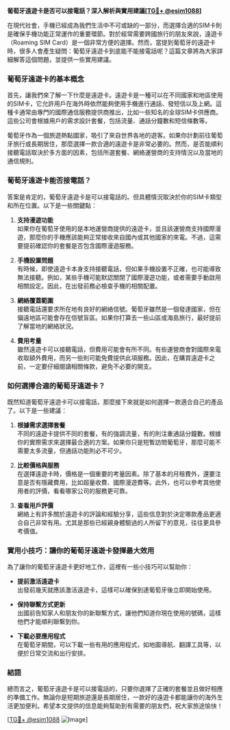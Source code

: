 **葡萄牙遠遊卡是否可以接電話？深入解析與實用建議[[TG💪+ @esim1088](https://t.me/s/esim1088)]**

在現代社會，手機已經成為我們生活中不可或缺的一部分，而選擇合適的SIM卡則是確保手機功能正常運作的重要環節。對於經常需要跨國旅行的朋友來說，遠遊卡（Roaming SIM Card）是一個非常方便的選擇。然而，當提到葡萄牙的遠遊卡時，很多人會產生疑問：葡萄牙遠遊卡到底能不能接電話呢？這篇文章將為大家詳細解答這個問題，並提供一些實用建議。

### 葡萄牙遠遊卡的基本概念

首先，讓我們來了解一下什麼是遠遊卡。遠遊卡是一種可以在不同國家和地區使用的SIM卡，它允許用戶在海外時依然能夠使用手機進行通話、發短信以及上網。這種卡通常由專門的國際通信服務提供商推出，比如一些知名的全球SIM卡供應商。這些公司會根據用戶的需求設計套餐，包括流量、通話分鐘數和短信條數等。

葡萄牙作為一個旅遊熱點國家，吸引了來自世界各地的遊客。如果你計劃前往葡萄牙旅行或長期居住，那麼選擇一款合適的遠遊卡是非常必要的。然而，是否能順利接聽電話取決於多方面的因素，包括所選套餐、網絡運營商的支持情況以及當地的通信規則。

### 葡萄牙遠遊卡能否接電話？

答案是肯定的，葡萄牙遠遊卡是可以接電話的。但具體情況取決於你的SIM卡類型和所在位置。以下是一些關鍵點：

1. **支持漫遊功能**  
   如果你在葡萄牙使用的是本地運營商提供的遠遊卡，並且該運營商支持國際漫遊，那麼你的手機應該能夠正常接收來自國內或其他國家的來電。不過，這需要提前確認你的套餐是否包含國際漫遊服務。

2. **手機設置問題**  
   有時候，即使遠遊卡本身支持接聽電話，但如果手機設置不正確，也可能導致無法接聽。例如，某些手機可能默認關閉了國際漫遊功能，或者需要手動啟用相關設定。因此，在出發前務必檢查手機的相關配置。

3. **網絡覆蓋範圍**  
   接聽電話還要求所在地有良好的網絡信號。葡萄牙雖然是一個發達國家，但在偏遠地區可能會存在信號盲區。如果你打算去一些山區或海島旅行，最好提前了解當地的網絡狀況。

4. **費用考量**  
   雖然遠遊卡可以接聽電話，但費用可能會有所不同。有些運營商會對國際來電收取額外費用，而另一些則可能免費提供此項服務。因此，在購買遠遊卡之前，一定要仔細閱讀相關條款，避免不必要的開支。

### 如何選擇合適的葡萄牙遠遊卡？

既然知道葡萄牙遠遊卡可以接電話，那麼接下來就是如何選擇一款適合自己的產品了。以下是一些建議：

1. **根據需求選擇套餐**  
   不同的遠遊卡提供不同的套餐，有的強調流量，有的則注重通話分鐘數。根據你的實際需求來選擇最合適的方案。如果你只是短暫訪問葡萄牙，那麼可能不需要太多流量，但通話功能則必不可少。

2. **比較價格與服務**  
   在選擇遠遊卡時，價格是一個重要的考量因素。除了基本的月租費外，還要注意是否有隱藏費用，比如超量收費、國際漫遊費等。此外，也可以參考其他使用者的評價，看看哪家公司的服務更可靠。

3. **查看用戶評價**  
   網絡上有許多關於遠遊卡的評論和經驗分享，這些信息對於決定哪款產品更適合自己非常有用。尤其是那些已經親身體驗過的人所留下的意見，往往更具參考價值。

### 實用小技巧：讓你的葡萄牙遠遊卡發揮最大效用

為了讓你的葡萄牙遠遊卡更好地工作，這裡有一些小技巧可以幫助你：

- **提前激活遠遊卡**  
  出發前幾天就應該激活遠遊卡，這樣可以確保到達葡萄牙後立即開始使用。

- **保持聯繫方式更新**  
  出國前告知家人和朋友你的新聯繫方式，讓他們知道你現在使用的號碼，這樣他們才能順利聯繫到你。

- **下載必要應用程式**  
  在葡萄牙期間，可以下載一些有用的應用程式，如地圖導航、翻譯工具等，以便於日常交流和出行安排。

### 結語

總而言之，葡萄牙遠遊卡是可以接電話的，只要你選擇了正確的套餐並且做好相應的準備工作。無論你是短期旅遊還是長期居住，一款好的遠遊卡都能讓你的海外生活更加便利。希望本文提供的信息能夠幫助到有需要的朋友們，祝大家旅途愉快！

[[TG💪+ @esim1088](https://t.me/s/esim1088) ![Image](https://i.postimg.cc/4NQfJmqS/Snipaste-2025-05-13-00-14-12.png)]